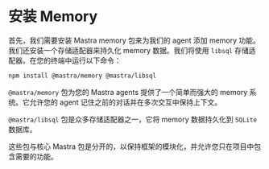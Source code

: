 # 安装 Memory

首先，我们需要安装 Mastra memory 包来为我们的 agent 添加 memory 功能。我们还安装一个存储适配器来持久化 memory 数据。我们将使用 `libsql` 存储适配器。在您的终端中运行以下命令：

```bash
npm install @mastra/memory @mastra/libsql
```

`@mastra/memory` 包为您的 Mastra agents 提供了一个简单而强大的 memory 系统。它允许您的 agent 记住之前的对话并在多次交互中保持上下文。

`@mastra/libsql` 包是众多存储适配器之一，它将 memory 数据持久化到 `SQLite` 数据库。

这些包与核心 Mastra 包是分开的，以保持框架的模块化，并允许您只在项目中包含需要的功能。
